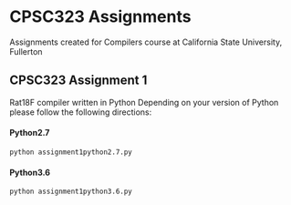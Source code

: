 # CPSC323 Assignments
Assignments created for Compilers course at California State University, Fullerton

## CPSC323 Assignment 1

Rat18F compiler written in Python
Depending on your version of Python please follow the following directions:

#### Python2.7
`python assignment1python2.7.py`

#### Python3.6
`python assignment1python3.6.py`
